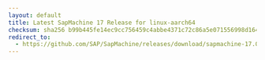 ```yaml
---
layout: default
title: Latest SapMachine 17 Release for linux-aarch64
checksum: sha256 b99b445fe14ec9cc756459c4abbe4371c72c86a5e071556998d16468b302571d
redirect_to:
  - https://github.com/SAP/SapMachine/releases/download/sapmachine-17.0.15/sapmachine-jre-17.0.15_linux-aarch64_bin.tar.gz
---
```

